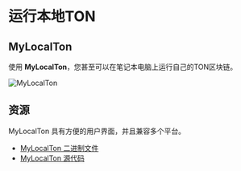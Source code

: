 # 运行本地TON

## MyLocalTon

使用 **MyLocalTon**，您甚至可以在笔记本电脑上运行自己的TON区块链。

![MyLocalTon](/img/docs/mylocalton.jpeg)

## 资源

MyLocalTon 具有方便的用户界面，并且兼容多个平台。

- [MyLocalTon 二进制文件](https://github.com/neodiX42/MyLocalTon/releases)
- [MyLocalTon 源代码](https://github.com/neodiX42/MyLocalTon)
